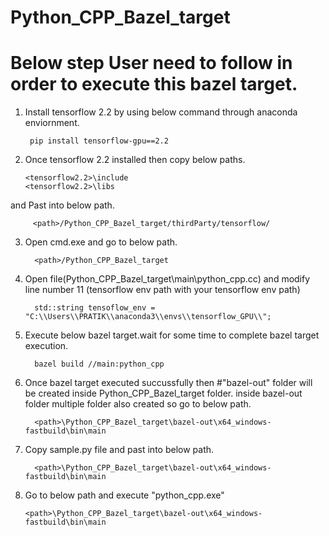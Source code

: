 # Python_CPP_Bazel_target

# Below step User need to follow in order to execute this bazel target.

1) Install tensorflow 2.2 by using below command through anaconda enviornment.

        pip install tensorflow-gpu==2.2

2) Once tensorflow 2.2 installed then copy below paths.

       <tensorflow2.2>\include
       <tensorflow2.2>\libs

and Past into below path.
           
         <path>/Python_CPP_Bazel_target/thirdParty/tensorflow/

3) Open cmd.exe and go to below path.
      
         <path>/Python_CPP_Bazel_target

4) Open file(Python_CPP_Bazel_target\main\python_cpp.cc) and modify line number 11 (tensorflow env path with your tensorflow env path) 

         std::string tensoflow_env = "C:\\Users\\PRATIK\\anaconda3\\envs\\tensorflow_GPU\\";

5) Execute below bazel target.wait for some time to complete bazel target execution.
        
         bazel build //main:python_cpp

6) Once bazel target executed succussfully then #"bazel-out" folder will be created inside Python_CPP_Bazel_target folder.
   inside bazel-out folder multiple folder also created so go to below path. 
         
         <path>\Python_CPP_Bazel_target\bazel-out\x64_windows-fastbuild\bin\main

7) Copy sample.py file and past into below path.

         <path>\Python_CPP_Bazel_target\bazel-out\x64_windows-fastbuild\bin\main

8) Go to below path and execute "python_cpp.exe"


       <path>\Python_CPP_Bazel_target\bazel-out\x64_windows-fastbuild\bin\main




